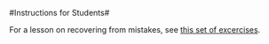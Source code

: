 #Instructions for Students#



For a lesson on recovering from mistakes, see [this set of excercises](/Recovering_from_mistakes.md).